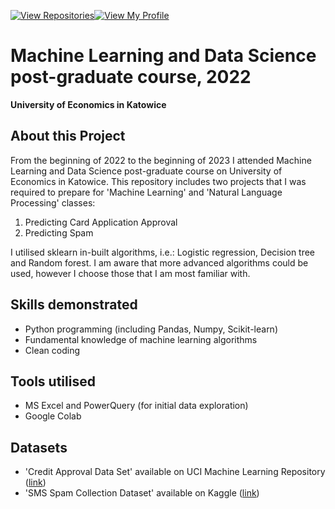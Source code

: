 [![View Repositories](https://img.shields.io/badge/View-My_Repositories-blue?logo=GitHub)](https://github.com/jarsonX?tab=repositories)[![View My Profile](https://img.shields.io/badge/View-My_Profile-green?logo=GitHub)](https://github.com/jarsonX) 

# Machine Learning and Data Science post-graduate course, 2022
**University of Economics in Katowice**

## About this Project
From the beginning of 2022 to the beginning of 2023 I attended Machine Learning and Data Science post-graduate course on University of Economics in Katowice. This repository includes two projects that I was required to prepare for 'Machine Learning' and 'Natural Language Processing' classes:

1. Predicting Card Application Approval
2. Predicting Spam

I utilised sklearn in-built algorithms, i.e.: Logistic regression, Decision tree and Random forest. I am aware that more advanced algorithms could be used, however I choose those that I am most familiar with.

## Skills demonstrated
- Python programming (including Pandas, Numpy, Scikit-learn)
- Fundamental knowledge of machine learning algorithms
- Clean coding

## Tools utilised
- MS Excel and PowerQuery (for initial data exploration)
- Google Colab

## Datasets
- 'Credit Approval Data Set' available on UCI Machine Learning Repository ([link](http://archive.ics.uci.edu/ml/datasets/credit+approval))
- 'SMS Spam Collection Dataset' available on Kaggle ([link](https://www.kaggle.com/datasets/uciml/sms-spam-collection-dataset?resource=download))
